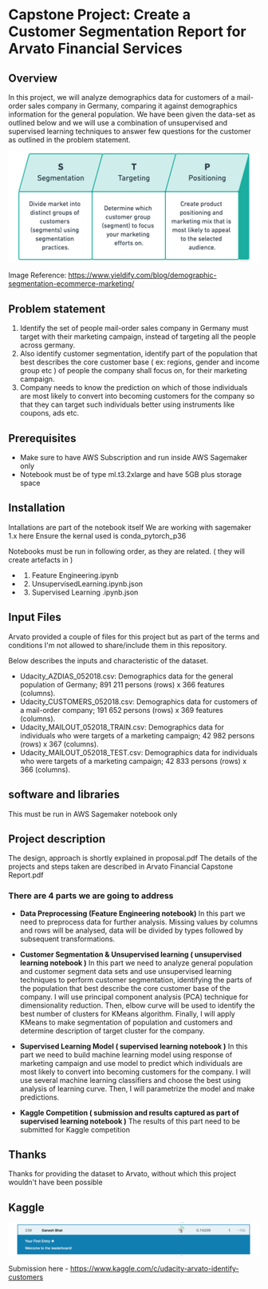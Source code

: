 # Capstone Project: Create a Customer Segmentation Report for Arvato Financial Services
## Overview
In this project, we will analyze demographics data for customers of a mail-order sales company in Germany, comparing it against demographics information for the general population. 
We have been given the data-set as outlined below and we will use a combination of unsupervised and supervised learning techniques to answer few questions for the customer as outlined in the problem statement.

![segmentation-targeting-positioning](segmentation-targeting-positioning.jpg)

Image Reference: https://www.yieldify.com/blog/demographic-segmentation-ecommerce-marketing/



## Problem statement
1. Identify the set of people mail-order sales company in Germany must target with their marketing campaign, instead of targeting all the people across germany.
1. Also identify customer segmentation, identify part of the population that best describes the core customer base ( ex: regions, gender and income group etc ) of people the company shall focus on, for their marketing campaign.
1. Company needs to know the prediction on which of those individuals are most likely to convert into becoming customers for the company so that they can target such individuals better using instruments like coupons, ads etc.

## Prerequisites
* Make sure to have AWS Subscription and run inside AWS Sagemaker only
* Notebook must be of type ml.t3.2xlarge and have 5GB plus storage space


## Installation
Intallations are part of the notebook itself
We are working with sagemaker 1.x here
Ensure the kernal used is conda_pytorch_p36

Notebooks must be run in following order, as they are related. ( they will create artefacts in )
* 1. Feature Engineering.ipynb
* 2. UnsupervisedLearning.ipynb.json
* 3. Supervised Learning .ipynb.json

## Input Files
Arvato provided a couple of files for this project but as part of the terms and conditions I'm not allowed to share/include them in this repository.

Below describes the inputs and characteristic of the dataset.
* Udacity_AZDIAS_052018.csv: Demographics data for the general population of Germany; 891 211 persons (rows) x 366 features (columns).
* Udacity_CUSTOMERS_052018.csv: Demographics data for customers of a mail-order company; 191 652 persons (rows) x 369 features (columns).
* Udacity_MAILOUT_052018_TRAIN.csv: Demographics data for individuals who were targets of a marketing campaign; 42 982 persons (rows) x 367 (columns).
* Udacity_MAILOUT_052018_TEST.csv: Demographics data for individuals who were targets of a marketing campaign; 42 833 persons (rows) x 366 (columns).

## software and libraries 
This must be run in AWS Sagemaker notebook only

## Project description
The design, approach is shortly explained in proposal.pdf
The details of the projects and steps taken are described in Arvato Financial Capstone Report.pdf

### There are 4 parts we are going to address
* **Data Preprocessing (Feature Engineering notebook)**
In this part we need to preprocess data for further analysis. Missing values by columns and rows will be analysed, data will be divided by types followed by subsequent transformations.

* **Customer Segmentation & Unsupervised learning ( unsupervised learning notebook )**
In this part we need to analyze general population and customer segment data sets and use unsupervised learning techniques to perform customer segmentation, identifying the parts of the population that best describe the core customer base of the company. I will use principal component analysis (PCA) technique for dimensionality reduction. Then, elbow curve will be used to identify the best number of clusters for KMeans algorithm. Finally, I will apply KMeans to make segmentation of population and customers and determine description of target cluster for the company.

* **Supervised Learning Model ( supervised learning notebook )**
In this part we need to build machine learning model using response of marketing campaign and use model to predict which individuals are most likely to convert into becoming customers for the company. I will use several machine learning classifiers and choose the best using analysis of learning curve. Then, I will parametrize the model and make predictions.

* **Kaggle Competition ( submission and results captured as part of supervised learning notebook )**
The results of this part need to be submitted for Kaggle competition

## Thanks
Thanks for providing the dataset to Arvato, without which this project wouldn't have been possible

## Kaggle 
![Score Card](scoreboard_xgboost1.png)

Submission here - https://www.kaggle.com/c/udacity-arvato-identify-customers



